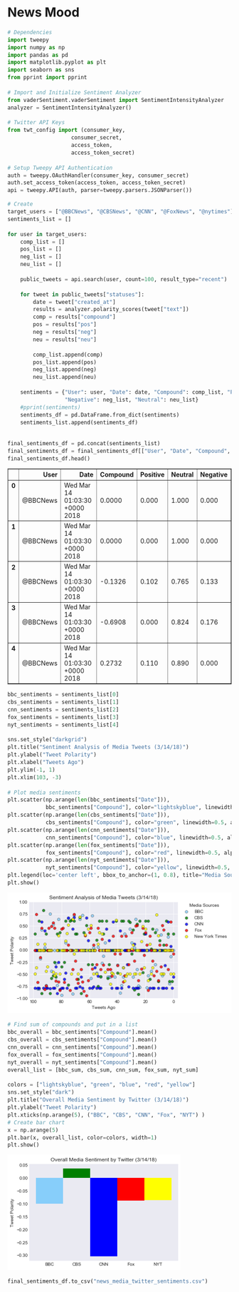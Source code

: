 
# News Mood


```python
# Dependencies
import tweepy
import numpy as np
import pandas as pd
import matplotlib.pyplot as plt
import seaborn as sns
from pprint import pprint

# Import and Initialize Sentiment Analyzer
from vaderSentiment.vaderSentiment import SentimentIntensityAnalyzer
analyzer = SentimentIntensityAnalyzer()

# Twitter API Keys
from twt_config import (consumer_key, 
                    consumer_secret, 
                    access_token, 
                    access_token_secret)

# Setup Tweepy API Authentication
auth = tweepy.OAuthHandler(consumer_key, consumer_secret)
auth.set_access_token(access_token, access_token_secret)
api = tweepy.API(auth, parser=tweepy.parsers.JSONParser())
```


```python
# Create
target_users = ["@BBCNews", "@CBSNews", "@CNN", "@FoxNews", "@nytimes"]
sentiments_list = []

for user in target_users: 
    comp_list = []
    pos_list = []
    neg_list = []
    neu_list = []
    
    public_tweets = api.search(user, count=100, result_type="recent")

    for tweet in public_tweets["statuses"]:
        date = tweet["created_at"]
        results = analyzer.polarity_scores(tweet["text"])
        comp = results["compound"]
        pos = results["pos"]
        neg = results["neg"]
        neu = results["neu"]

        comp_list.append(comp)
        pos_list.append(pos)
        neg_list.append(neg)
        neu_list.append(neu)

    sentiments = {"User": user, "Date": date, "Compound": comp_list, "Positive": pos_list, 
                  "Negative": neg_list, "Neutral": neu_list}
    #pprint(sentiments)
    sentiments_df = pd.DataFrame.from_dict(sentiments)
    sentiments_list.append(sentiments_df)
    
```


```python
final_sentiments_df = pd.concat(sentiments_list)
final_sentiments_df = final_sentiments_df[["User", "Date", "Compound", "Positive", "Neutral", "Negative"]]
final_sentiments_df.head()
```




<div>
<style>
    .dataframe thead tr:only-child th {
        text-align: right;
    }

    .dataframe thead th {
        text-align: left;
    }

    .dataframe tbody tr th {
        vertical-align: top;
    }
</style>
<table border="1" class="dataframe">
  <thead>
    <tr style="text-align: right;">
      <th></th>
      <th>User</th>
      <th>Date</th>
      <th>Compound</th>
      <th>Positive</th>
      <th>Neutral</th>
      <th>Negative</th>
    </tr>
  </thead>
  <tbody>
    <tr>
      <th>0</th>
      <td>@BBCNews</td>
      <td>Wed Mar 14 01:03:30 +0000 2018</td>
      <td>0.0000</td>
      <td>0.000</td>
      <td>1.000</td>
      <td>0.000</td>
    </tr>
    <tr>
      <th>1</th>
      <td>@BBCNews</td>
      <td>Wed Mar 14 01:03:30 +0000 2018</td>
      <td>0.0000</td>
      <td>0.000</td>
      <td>1.000</td>
      <td>0.000</td>
    </tr>
    <tr>
      <th>2</th>
      <td>@BBCNews</td>
      <td>Wed Mar 14 01:03:30 +0000 2018</td>
      <td>-0.1326</td>
      <td>0.102</td>
      <td>0.765</td>
      <td>0.133</td>
    </tr>
    <tr>
      <th>3</th>
      <td>@BBCNews</td>
      <td>Wed Mar 14 01:03:30 +0000 2018</td>
      <td>-0.6908</td>
      <td>0.000</td>
      <td>0.824</td>
      <td>0.176</td>
    </tr>
    <tr>
      <th>4</th>
      <td>@BBCNews</td>
      <td>Wed Mar 14 01:03:30 +0000 2018</td>
      <td>0.2732</td>
      <td>0.110</td>
      <td>0.890</td>
      <td>0.000</td>
    </tr>
  </tbody>
</table>
</div>




```python
bbc_sentiments = sentiments_list[0]
cbs_sentiments = sentiments_list[1]
cnn_sentiments = sentiments_list[2]
fox_sentiments = sentiments_list[3]
nyt_sentiments = sentiments_list[4]

sns.set_style("darkgrid")
plt.title("Sentiment Analysis of Media Tweets (3/14/18)")
plt.ylabel("Tweet Polarity")
plt.xlabel("Tweets Ago")
plt.ylim(-1, 1)
plt.xlim(103, -3)

# Plot media sentiments
plt.scatter(np.arange(len(bbc_sentiments["Date"])), 
            bbc_sentiments["Compound"], color="lightskyblue", linewidth=0.5, alpha=0.8, edgecolor="black", label="BBC")
plt.scatter(np.arange(len(cbs_sentiments["Date"])), 
            cbs_sentiments["Compound"], color="green", linewidth=0.5, alpha=0.8, edgecolor="black", label="CBS")
plt.scatter(np.arange(len(cnn_sentiments["Date"])), 
            cnn_sentiments["Compound"], color="blue", linewidth=0.5, alpha=0.8, edgecolor="black", label="CNN")
plt.scatter(np.arange(len(fox_sentiments["Date"])), 
            fox_sentiments["Compound"], color="red", linewidth=0.5, alpha=0.8, edgecolor="black", label="Fox")
plt.scatter(np.arange(len(nyt_sentiments["Date"])), 
            nyt_sentiments["Compound"], color="yellow", linewidth=0.5, alpha=0.8, edgecolor="black", label="New York Times")
plt.legend(loc='center left', bbox_to_anchor=(1, 0.8), title="Media Sources")
plt.show()
```


![png](output_4_0.png)



```python
# Find sum of compounds and put in a list
bbc_overall = bbc_sentiments["Compound"].mean()
cbs_overall = cbs_sentiments["Compound"].mean()
cnn_overall = cnn_sentiments["Compound"].mean()
fox_overall = fox_sentiments["Compound"].mean()
nyt_overall = nyt_sentiments["Compound"].mean()
overall_list = [bbc_sum, cbs_sum, cnn_sum, fox_sum, nyt_sum]

colors = ["lightskyblue", "green", "blue", "red", "yellow"]
sns.set_style("dark")
plt.title("Overall Media Sentiment by Twitter (3/14/18)")
plt.ylabel("Tweet Polarity")
plt.xticks(np.arange(5), ("BBC", "CBS", "CNN", "Fox", "NYT") )
# Create bar chart
x = np.arange(5)
plt.bar(x, overall_list, color=colors, width=1)
plt.show()
```


![png](output_5_0.png)



```python
final_sentiments_df.to_csv("news_media_twitter_sentiments.csv")
```
